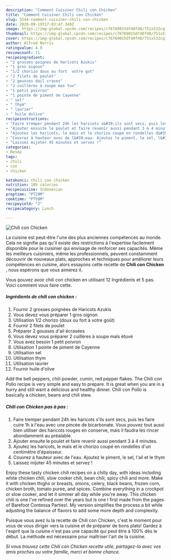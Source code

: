 ```yaml
---
description: "Comment Cuisiner Chili con Chicken"
title: "Comment Cuisiner Chili con Chicken"
slug: 5544-comment-cuisiner-chili-con-chicken
date: 2020-09-19T17:03:47.349Z
image: https://img-global.cpcdn.com/recipes/c76769015df40f48/751x532cq70/chili-con-chicken-photo-principale-de-la-recette.jpg
thumbnail: https://img-global.cpcdn.com/recipes/c76769015df40f48/751x532cq70/chili-con-chicken-photo-principale-de-la-recette.jpg
cover: https://img-global.cpcdn.com/recipes/c76769015df40f48/751x532cq70/chili-con-chicken-photo-principale-de-la-recette.jpg
author: Alfred Norris
ratingvalue: 4.9
reviewcount: 11
recipeingredient:
- "2 grosses poignes de Haricots Azukis"
- "1 gros oignon"
- "1/2 chorizo doux ou fort  votre got"
- "2 filets de poulet"
- "2 gousses dail crases"
- "2 cuillères à soupe mas tuv"
- "1 petit poivron"
- "1 pointe de piment de Cayenne"
- " sel"
- " thym"
- " laurier"
- " huile dolive"
recipeinstructions:
- "Faire tremper pendant 24h les haricots s&#39;ils sont secs, puis les faire cuire 1h à l&#39;eau avec une pincée de bicarbonate. Vous pouvez tout aussi bien utiliser des haricots rouges en conserve, mais il faudra les rincer abondamment au préalable."
- "Ajouter ensuite le poulet et faire revenir aussi pendant 3 à 4 minutes."
- "Ajoutez les haricots, le maïs et le chorizo coupé en rondelles d&#39;un centimètre d&#39;épaisseur."
- "Couvrez à hauteur avec de l&#39;eau. Ajoutez le piment, le sel, l&#39;ail et le thym"
- "Laissez mijoter 45 minutes et servez !"
categories:
- Resep
tags:
- chili
- con
- chicken

katakunci: chili con chicken 
nutrition: 105 calories
recipecuisine: Indonesian
preptime: "PT29M"
cooktime: "PT59M"
recipeyield: "2"
recipecategory: Lunch

---
```



![Chili con Chicken](https://img-global.cpcdn.com/recipes/c76769015df40f48/751x532cq70/chili-con-chicken-photo-principale-de-la-recette.jpg)

La cuisine est peut-être l'une des plus anciennes compétences au monde. Cela ne signifie pas qu'il existe des restrictions à l'expertise facilement disponible pour le cuisinier qui envisage de renforcer ses capacités. Même les meilleurs cuisiniers, même les professionnels, peuvent constamment découvrir de nouveaux plats, approches et techniques pour améliorer leurs compétences en cuisine, alors essayons cette recette de <strong> Chili con Chicken </strong>, nous espérons que vous aimerez il.

<!--inarticleads1-->

Vous pouvez avoir chili con chicken en utilisant 12 Ingrédients et 5 pas. Voici comment vous faire cette.

##### Ingrédients de chili con chicken :

1. Fournir 2 grosses poignées de Haricots Azukis
1. Vous devez vous préparer 1 gros oignon
1. Utilisation 1/2 chorizo (doux ou fort à votre goût)
1. Fournir 2 filets de poulet
1. Préparer 2 gousses d&#39;ail écrasées
1. Vous devez vous préparer 2 cuillères à soupe maïs étuvé
1. Vous avez besoin 1 petit poivron
1. Utilisation 1 pointe de piment de Cayenne
1. Utilisation  sel
1. Utilisation  thym
1. Utilisation  laurier
1. Fournir  huile d&#39;olive


Add the bell peppers, chili powder, cumin, red pepper flakes. The Chili con Pollo recipe is very simple and easy to prepare. It is great when you are in a hurry and still want a delicious and healthy dinner. Chili con Pollo is basically a chicken, beans and chili stew. 

<!--inarticleads2-->

##### Chili con Chicken pas à pas :

1. Faire tremper pendant 24h les haricots s&#39;ils sont secs, puis les faire cuire 1h à l&#39;eau avec une pincée de bicarbonate. Vous pouvez tout aussi bien utiliser des haricots rouges en conserve, mais il faudra les rincer abondamment au préalable.
1. Ajouter ensuite le poulet et faire revenir aussi pendant 3 à 4 minutes.
1. Ajoutez les haricots, le maïs et le chorizo coupé en rondelles d&#39;un centimètre d&#39;épaisseur.
1. Couvrez à hauteur avec de l&#39;eau. Ajoutez le piment, le sel, l&#39;ail et le thym
1. Laissez mijoter 45 minutes et servez !


Enjoy these tasty chicken chili recipes on a chilly day, with ideas including white chicken chili, slow cooker chili, bean chili, spicy chili and more. Make it with chicken thighs or breasts, onions, celery, black beans, frozen corn, chicken broth, tomato puree, and spices. Combine everything in a crockpot or slow cooker, and let it simmer all day while you&#39;re away. This chicken chili is one I&#39;ve refined over the years but is one I first made from the pages of Barefoot Contessa Parties!. My version simplifies the process a bit while adjusting the balance of flavors to add some more depth and complexity. 

<!--inarticleads1-->

<p>
Puisque vous avez lu la recette de Chili con Chicken, c'est le moment pour vous de vous diriger vers la cuisine et de préparer de bons plats! Gardez à l'esprit que la cuisine n'est pas une capacité qui peut être à 100% dès le début. La méthode est nécessaire pour maîtriser l'art de la cuisine.
</p>

<p>
<i>Si vous trouvez cette Chili con Chicken recette utile, partagez-la avec vos amis proches ou votre famille, merci et bonne chance.</i>
</p>
